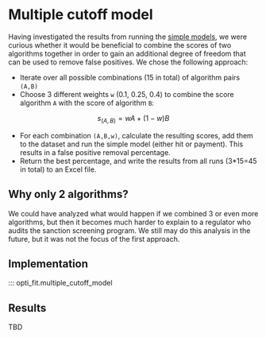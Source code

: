 # Multiple cutoff model

Having investigated the results from running the [simple models](simple_model.md), we were curious whether it would be beneficial to combine the scores of two algorithms together in order to gain an additional degree of freedom that can be used to remove false positives. We chose the following approach:

- Iterate over all possible combinations (15 in total) of algorithm pairs `(A,B)`
- Choose 3 different weights `w` (0.1, 0.25, 0.4) to combine the score algorithm `A` with the score of algorithm `B`:

$$
s_{(A,B)} = wA + (1-w)B
$$

- For each combination `(A,B,w)`, calculate the resulting scores, add them to the dataset and run the simple model (either hit or payment). This results in a false positive removal percentage.
- Return the best percentage, and write the results from all runs (3*15=45 in total) to an Excel file.

## Why only 2 algorithms?

We could have analyzed what would happen if we combined 3 or even more algorithms, but then it becomes much harder to explain to a regulator who audits the sanction screening program. We still may do this analysis in the future, but it was not the focus of the first approach.

## Implementation

::: opti_fit.multiple_cutoff_model

## Results

TBD
